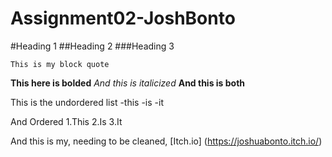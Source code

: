 # Assignment02-JoshBonto
#Heading 1
##Heading 2
###Heading 3

```
This is my block quote
```
**This here is bolded**
*And this is italicized*
**__And this is both__**

This is the undordered list
-this
-is
-it

And Ordered
1.This
2.Is
3.It

And this is my, needing to be cleaned, [Itch.io] (https://joshuabonto.itch.io/)


